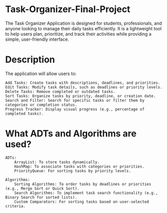 # Task-Organizer-Final-Project
The Task Organizer Application is designed for students, professionals, and anyone looking to manage their daily tasks efficiently. It is a lightweight tool to help users plan, prioritize, and track their activities while providing a simple, user-friendly interface.

# Description
The application will allow users to:

    Add Tasks: Create tasks with descriptions, deadlines, and priorities.
    Edit Tasks: Modify task details, such as deadlines or priority levels.
    Delete Tasks: Remove completed or outdated tasks.
    Sort Tasks: Organize tasks by priority, deadline, or creation date.
    Search and Filter: Search for specific tasks or filter them by categories or completion status.
    Progress Tracker: Display visual progress (e.g., percentage of completed tasks).

# What ADTs and Algorithms are used?

    ADTs:
        ArrayList: To store tasks dynamically.
        HashMap: To associate tasks with categories or priorities.
        PriorityQueue: For sorting tasks by priority levels.

    Algorithms:
        Sorting Algorithms: To order tasks by deadlines or priorities (e.g., Merge Sort or Quick Sort).
        Search Algorithms: To implement task search functionality (e.g., Binary Search for sorted lists).
        Custom Comparators: For sorting tasks based on user-selected criteria.

